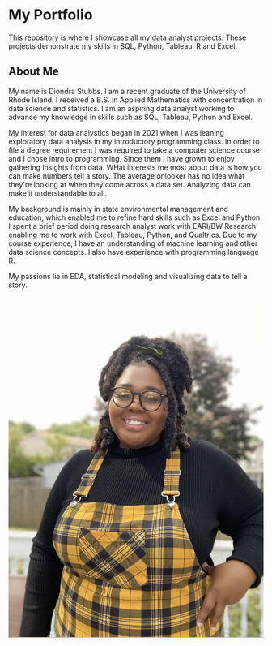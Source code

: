 # My Portfolio 

This repository is where I showcase all my data analyst projects. These projects demonstrate my skills in SQL, Python, Tableau, R and Excel. 

## About Me

My name is Diondra Stubbs. I am a recent graduate of the University of Rhode Island. I received a B.S. in Applied Mathematics with concentration in data science and statistics. I am an aspiring data analyst working to advance my knowledge in skills such as SQL, Tableau, Python and Excel.

My interest for data analystics began in 2021 when I was leaning exploratory data analysis in my introductory programming class. In order to file a degree requirement I was required to take a computer science course and I chose intro to programming. Since them I have grown to enjoy gathering insights from data. WHat interests me most about data is how you can make numbers tell a story. The average onlooker has no idea what they're looking at when they come across a data set. Analyzing data can make it understandable to all. 

My background is mainly in state environmental management and education, which enabled me to refine hard skills such as Excel and Python. I spent a brief period doing research analyst work with EARI/BW Research enabling me to work with Excel, Tableau, Python, and Qualtrics. Due to my course experience, I have an understanding of machine learning and other data science concepts. I also have experience with programming language R.

My passions lie in EDA, statistical modeling and visualizing data to tell a story.

![alt text](https://github.com/stubbsdiondra/PortfolioProjects/blob/main/pfp.jpg)





